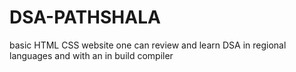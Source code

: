 # DSA-PATHSHALA
basic HTML CSS website one can review and learn DSA in regional languages and with an in build compiler 

